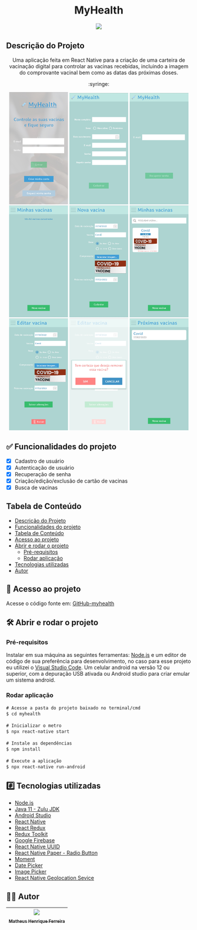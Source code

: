 <h1 align="center">MyHealth</h1>

<div align="center">
  <img src="http://img.shields.io/static/v1?label=STATUS&message=CONCLUIDO&color=GREEN&style=for-the-badge"/>
</div>

## Descrição do Projeto

<p align="center">Uma aplicação feita em React Native para a criação de uma carteira de vacinação digital para controlar as vacinas recebidas, incluindo a imagem do comprovante vacinal bem como as datas das próximas doses.</p>
<p align="center">:syringe:</p>
<div align="center">
  <img src="./docs/initial.png" width='160px' />
  <img src="./docs/Register.jpg" width='160px' />
  <img src="./docs/Recover.jpg" width='160px' />
  <img src="./docs/Home.jpg" width='160px' />
  <img src="./docs/NewVaccine.jpg" width='160px' />
  <img src="./docs/Home2.jpg" width='160px' />
  <img src="./docs/EditVaccine.jpg" width='160px' />
  <img src="./docs/DeleteVaccine.jpg" width='160px' />
  <img src="./docs/NextVaccination.jpg" width='160px' />
</div>

## :white_check_mark: Funcionalidades do projeto

- [x] Cadastro de usuário
- [x] Autenticação de usuário
- [x] Recuperação de senha
- [x] Criação/edição/exclusão de cartão de vacinas
- [x] Busca de vacinas

## Tabela de Conteúdo
<!--ts-->
   * [Descrição do Projeto](#descrição-do-projeto)
   * [Funcionalidades do projeto](#white_check_mark-funcionalidades-do-projeto)
   * [Tabela de Conteúdo](#tabela-de-conteúdo)
   * [Acesso ao projeto](#file_folder-acesso-ao-projeto)
   * [Abrir e rodar o projeto](#hammer_and_wrench-abrir-e-rodar-o-projeto)
       * [Pré-requisitos](#pré-requisitos)
       * [Rodar aplicação](#rodar-aplicação)
   * [Tecnologias utilizadas](#hash-tecnologias-utilizadas)
   * [Autor](#man_technologist-autor)
<!--te-->

## :file_folder: Acesso ao projeto

Acesse o código fonte em: [GitHub-myhealth](https://github.com/matheushenriqueferreira/myhealth)

## :hammer_and_wrench: Abrir e rodar o projeto
### Pré-requisitos

Instalar em sua máquina as seguintes ferramentas:
[Node.js](https://nodejs.org/en/) e um editor de código de sua preferência para desenvolvimento, no caso para esse projeto eu utilizei o [Visual Studio Code](https://code.visualstudio.com/).
Um celular android na versão 12 ou superior, com a depuração USB ativada ou Android studio para criar emular um sistema android.

### Rodar aplicação
    # Acesse a pasta do projeto baixado no terminal/cmd
    $ cd myhealth

    # Inicializar o metro
    $ npx react-native start

    # Instale as dependências
    $ npm install

    # Execute a aplicação
    $ npx react-native run-android


## :hash: Tecnologias utilizadas

- [Node.js](https://nodejs.org/en/)
- [Java 11 - Zulu JDK](https://www.azul.com/downloads/?package=jdk)
- [Android Studio](https://developer.android.com/studio)
- [React Native](https://reactnative.dev/)
- [React Redux](https://react-redux.js.org/)
- [Redux Toolkit](https://redux-toolkit.js.org/)
- [Google Firebase](https://firebase.google.com/)
- [React Native UUID](https://www.npmjs.com/package/react-native-uuid)
- [React Native Paper - Radio Button](https://callstack.github.io/react-native-paper/radio-button.html)
- [Moment](https://momentjs.com/)
- [Date Picker](https://www.npmjs.com/package/react-native-date-picker)
- [Image Picker](https://github.com/react-native-image-picker/react-native-image-picker)
- [React Native Geolocation Sevice](https://github.com/Agontuk/react-native-geolocation-service)

## :man_technologist: Autor

| [<img src="https://avatars.githubusercontent.com/u/60938127?v=4" width=115><br><sub>Matheus Henrique Ferreira</sub>](https://github.com/matheushenriqueferreira) |  
| :---: |